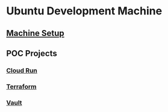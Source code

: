 # Ubuntu Development Machine

## [Machine Setup](setup/README.md)

## POC Projects

### [Cloud Run](run/README.md)

### [Terraform](tf/README.md)

### [Vault](vault/README.md)



